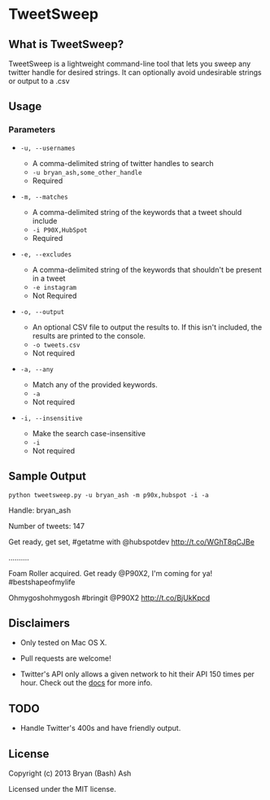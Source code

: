 # TweetSweep

## What is TweetSweep?

TweetSweep is a lightweight command-line tool that lets you sweep any twitter handle for desired strings. It can optionally avoid undesirable strings or output to a .csv

## Usage

### Parameters

* `-u, --usernames` 
    * A comma-delimited string of twitter handles to search
    * `-u bryan_ash,some_other_handle`
    * Required

* `-m, --matches`
    * A comma-delimited string of the keywords that a tweet should include
    * `-i P90X,HubSpot`
    * Required

* `-e, --excludes`
    * A comma-delimited string of the keywords that shouldn't be present in a tweet
    * `-e instagram`
    * Not Required

* `-o, --output`
    * An optional CSV file to output the results to. If this isn't included, the results are printed to the console.
    * `-o tweets.csv`
    * Not required

* `-a, --any`
    * Match any of the provided keywords.
    * `-a`
    * Not required

* `-i, --insensitive`
    * Make the search case-insensitive
    * `-i`
    * Not required

## Sample Output

`python tweetsweep.py -u bryan_ash -m p90x,hubspot -i -a`

Handle: bryan_ash

Number of tweets: 147

Get ready, get set, #getatme with @hubspotdev http://t.co/WGhT8qCJBe

..........

Foam Roller acquired. Get ready @P90X2, I'm coming for ya! #bestshapeofmylife

Ohmygoshohmygosh #bringit @P90X2 http://t.co/BjUkKpcd

## Disclaimers

* Only tested on Mac OS X.

* Pull requests are welcome!

* Twitter's API only allows a given network to hit their API 150 times per hour. Check out the [docs](https://dev.twitter.com/docs/rate-limiting/1.1) for more info.

## TODO

* Handle Twitter's 400s and have friendly output.

## License
Copyright (c) 2013 Bryan (Bash) Ash

Licensed under the MIT license.
